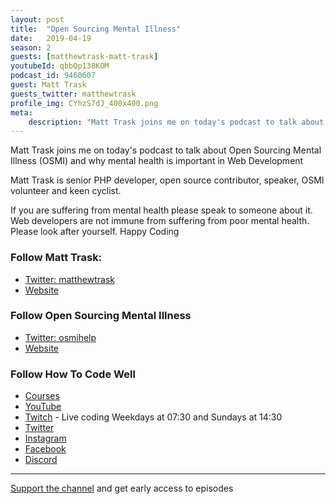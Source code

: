 ```yaml
---
layout: post
title:  "Open Sourcing Mental Illness"
date:   2019-04-19
season: 2
guests: [matthewtrask-matt-trask]
youtubeId: qbbQp138KOM
podcast_id: 9460607
guest: Matt Trask
guests_twitter: matthewtrask
profile_img: CYhzS7dJ_400x400.png
meta:
    description: "Matt Trask joins me on today's podcast to talk about Open Sourcing Mental Illness (OSMI) and why mental health is important in Web Development"
---
```


Matt Trask joins me on today's podcast to talk about Open Sourcing Mental Illness (OSMI) and why mental health is important in Web Development

Matt Trask is senior PHP developer, open source contributor, speaker, OSMI volunteer and keen cyclist.

If you are suffering from mental health please speak to someone about it. Web developers are not immune from suffering from poor mental health. Please look after yourself.
Happy Coding

### Follow Matt Trask:
- [Twitter: matthewtrask](http://twitter.com/matthewtrask) 
- [Website](https://matthewtrask.net)

### Follow Open Sourcing Mental Illness
- [Twitter: osmihelp](https://twitter.com/osmihelp) 
- [Website](https://osmihelp.org) 

### Follow How To Code Well
- [Courses](http://howtocodewell.net)
- [YouTube](http://youtube.com/howtocodewell)
- [Twitch](http://twitch.tv/howtocodewell) - Live coding Weekdays at 07:30 and Sundays at 14:30
- [Twitter](https://twitter.com/howtocodewell)
- [Instagram](http://instagram.com/howtocodewell/)
- [Facebook](http://facebook.com/howtocodewell/)
- [Discord](http://howtocodewell.net/discord)

-------------------------------

[Support the channel](https://www.patreon.com/howToCodeWell) and get early access to episodes
